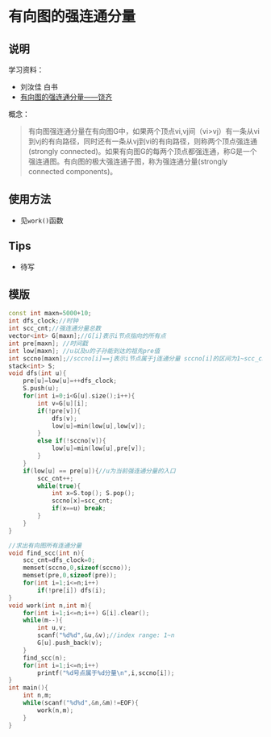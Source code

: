 # 有向图的强连通分量

## 说明
学习资料：

* 刘汝佳 白书
* [有向图的强连通分量——饶齐](http://blog.csdn.net/u013480600/article/details/44852835)

概念：
>有向图强连通分量在有向图G中，如果两个顶点vi,vj间（vi>vj）有一条从vi到vj的有向路径，同时还有一条从vj到vi的有向路径，则称两个顶点强连通(strongly connected)。如果有向图G的每两个顶点都强连通，称G是一个强连通图。有向图的极大强连通子图，称为强连通分量(strongly connected components)。

## 使用方法
* 见`work()`函数

## Tips
* 待写

## 模版
```C++
const int maxn=5000+10;
int dfs_clock;//时钟
int scc_cnt;//强连通分量总数
vector<int> G[maxn];//G[i]表示i节点指向的所有点
int pre[maxn]; //时间戳
int low[maxn]; //u以及u的子孙能到达的祖先pre值
int sccno[maxn];//sccno[i]==j表示i节点属于j连通分量 sccno[i]的区间为1~scc_cnt
stack<int> S;
void dfs(int u){
    pre[u]=low[u]=++dfs_clock;
    S.push(u);
    for(int i=0;i<G[u].size();i++){
        int v=G[u][i];
        if(!pre[v]){
            dfs(v);
            low[u]=min(low[u],low[v]);
        }
        else if(!sccno[v]){
            low[u]=min(low[u],pre[v]);
        }
    }
    if(low[u] == pre[u]){//u为当前强连通分量的入口
        scc_cnt++;
        while(true){
            int x=S.top(); S.pop();
            sccno[x]=scc_cnt;
            if(x==u) break;
        }
    }
}

//求出有向图所有连通分量
void find_scc(int n){
    scc_cnt=dfs_clock=0;
    memset(sccno,0,sizeof(sccno));
    memset(pre,0,sizeof(pre));
    for(int i=1;i<=n;i++)
        if(!pre[i]) dfs(i);
}
void work(int n,int m){
    for(int i=1;i<=n;i++) G[i].clear();
    while(m--){
        int u,v;
        scanf("%d%d",&u,&v);//index range: 1~n
        G[u].push_back(v);
    }
    find_scc(n);
    for(int i=1;i<=n;i++)
        printf("%d号点属于%d分量\n",i,sccno[i]);
}
int main(){
    int n,m;
    while(scanf("%d%d",&n,&m)!=EOF){
        work(n,m);
    }
}
``` 
